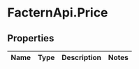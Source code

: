 # FacternApi.Price

## Properties
Name | Type | Description | Notes
------------ | ------------- | ------------- | -------------



